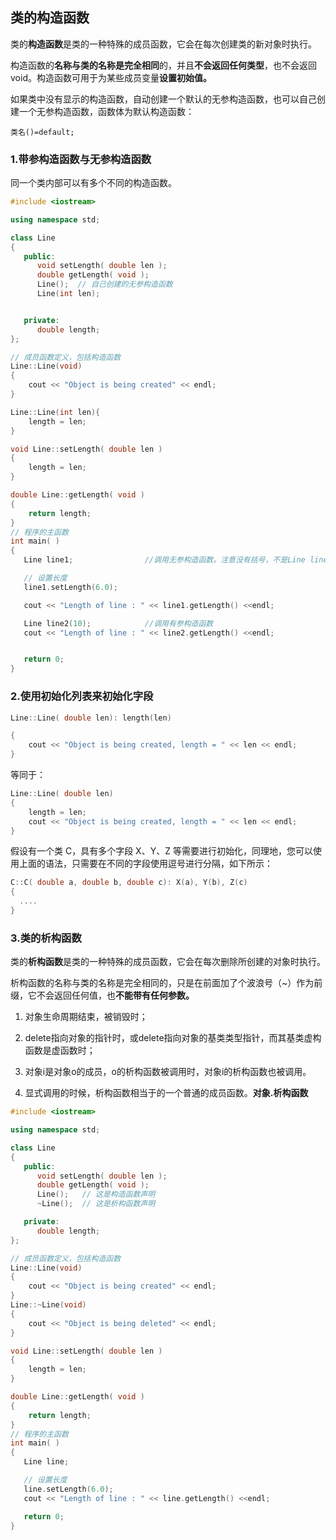 ## 类的构造函数

类的**构造函数**是类的一种特殊的成员函数，它会在每次创建类的新对象时执行。

构造函数的**名称与类的名称是完全相同**的，并且**不会返回任何类型**，也不会返回 void。构造函数可用于为某些成员变量**设置初始值。**

如果类中没有显示的构造函数，自动创建一个默认的无参构造函数，也可以自己创建一个无参构造函数，函数体为默认构造函数：

`类名()=default;`

### 1.带参构造函数与无参构造函数

同一个类内部可以有多个不同的构造函数。

```cpp
#include <iostream>

using namespace std;

class Line
{
   public:
      void setLength( double len );
      double getLength( void );
      Line();  // 自己创建的无参构造函数
      Line(int len);


   private:
      double length;
};

// 成员函数定义，包括构造函数
Line::Line(void)
{
    cout << "Object is being created" << endl;
}

Line::Line(int len){
    length = len;
}

void Line::setLength( double len )
{
    length = len;
}

double Line::getLength( void )
{
    return length;
}
// 程序的主函数
int main( )
{
   Line line1;                //调用无参构造函数。注意没有括号，不是Line line();  

   // 设置长度
   line1.setLength(6.0); 

   cout << "Length of line : " << line1.getLength() <<endl;

   Line line2(10);            //调用有参构造函数
   cout << "Length of line : " << line2.getLength() <<endl;


   return 0;
}
```

### 2.使用初始化列表来初始化字段

```cpp
Line::Line( double len): length(len)

{
    cout << "Object is being created, length = " << len << endl;
}
```

等同于：

```cpp
Line::Line( double len)
{
    length = len;
    cout << "Object is being created, length = " << len << endl;
}
```

假设有一个类 C，具有多个字段 X、Y、Z 等需要进行初始化，同理地，您可以使用上面的语法，只需要在不同的字段使用逗号进行分隔，如下所示：

```cpp
C::C( double a, double b, double c): X(a), Y(b), Z(c)
{
  ....
}
```

### 3.类的析构函数

类的**析构函数**是类的一种特殊的成员函数，它会在每次删除所创建的对象时执行。

析构函数的名称与类的名称是完全相同的，只是在前面加了个波浪号（~）作为前缀，它不会返回任何值，也**不能带有任何参数。**

1. 对象生命周期结束，被销毁时；

2. delete指向对象的指针时，或delete指向对象的基类类型指针，而其基类虚构函数是虚函数时；

3. 对象i是对象o的成员，o的析构函数被调用时，对象i的析构函数也被调用。

4. 显式调用的时候，析构函数相当于的一个普通的成员函数。**对象.析构函数**

```cpp
#include <iostream>

using namespace std;

class Line
{
   public:
      void setLength( double len );
      double getLength( void );
      Line();   // 这是构造函数声明
      ~Line();  // 这是析构函数声明

   private:
      double length;
};

// 成员函数定义，包括构造函数
Line::Line(void)
{
    cout << "Object is being created" << endl;
}
Line::~Line(void)
{
    cout << "Object is being deleted" << endl;
}

void Line::setLength( double len )
{
    length = len;
}

double Line::getLength( void )
{
    return length;
}
// 程序的主函数
int main( )
{
   Line line;

   // 设置长度
   line.setLength(6.0); 
   cout << "Length of line : " << line.getLength() <<endl;

   return 0;
}
```
